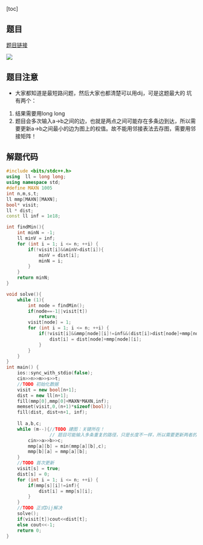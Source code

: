 [toc]

## 题目

[题目链接](https://ac.nowcoder.com/acm/contest/26908/1048)

![](https://img-blog.csdnimg.cn/ca466a113add4a7c9e638f0ebe3914b8.png?x-oss-process=image/watermark,type_d3F5LXplbmhlaQ,shadow_50,text_Q1NETiBAQysrKysrKysrKysrKysrKysrKys=,size_20,color_FFFFFF,t_70,g_se,x_16)



## 题目注意

* 大家都知道是最短路问题，然后大家也都清楚可以用dij，可是这题最大的 坑有两个：

1. 结果需要用long long
2. 题目会多次输入a->b之间的边，也就是两点之间可能存在多条边到达，所以需要更新a->b之间最小的边为图上的权值。故不能用邻接表法去存图，需要用邻接矩阵！

## 解题代码

```cpp
#include <bits/stdc++.h>
using  ll = long long;
using namespace std;
#define MAXN 1005
int n,m,s,t;
ll mmp[MAXN][MAXN];
bool* visit;
ll * dist;
const ll inf = 1e18;

int findMin(){
    int minN = -1;
    ll minV = inf;
    for (int i = 1; i <= n; ++i) {
        if(!visit[i]&&minV>dist[i]){
            minV = dist[i];
            minN = i;
        }
    }
    return minN;
}

void solve(){
    while (1){
        int node = findMin();
        if(node==-1||visit[t])
            return;
        visit[node] = 1;
        for (int i = 1; i <= n; ++i) {
            if(!visit[i]&&mmp[node][i]!=inf&&(dist[i]>dist[node]+mmp[node][i])){
                dist[i] = dist[node]+mmp[node][i];
            }
        }
    }
}
int main() {
    ios::sync_with_stdio(false);
    cin>>n>>m>>s>>t;
    //TODO 初始化数据
    visit = new bool[n+1];
    dist = new ll[n+1];
    fill(mmp[0],mmp[0]+MAXN*MAXN,inf);
    memset(visit,0,(n+1)*sizeof(bool));
    fill(dist, dist+n+1, inf);
    
    ll a,b,c;
    while (m--){//TODO 建图：关键所在！
                // 题目可能输入多条重复的路径，只是长度不一样，所以需要更新两者的路径长度
        cin>>a>>b>>c;
        mmp[a][b] = min(mmp[a][b],c);
        mmp[b][a] = mmp[a][b];
    }
    //TODO 首次更新
    visit[s] = true;
    dist[s] = 0;
    for (int i = 1; i <= n; ++i) {
        if(mmp[s][i]!=inf){
            dist[i] = mmp[s][i];
        }
    }
    //TODO 正式Dij解决
    solve();
    if(visit[t])cout<<dist[t];
    else cout<<-1;
    return 0;
}
```

